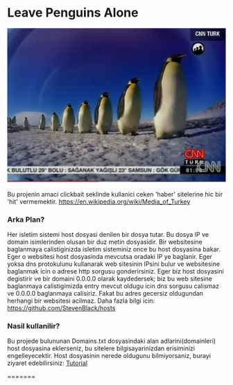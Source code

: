 # Leave Penguins Alone
![Alt text](/img_penguins.jpg?raw=true "Title")
<br><br>
Bu projenin amaci clickbait seklinde kullanici ceken 'haber' sitelerine hic bir 'hit' vermemektir. 
https://en.wikipedia.org/wiki/Media_of_Turkey

### Arka Plan?

Her isletim sistemi host dosyasi denilen bir dosya tutar. Bu dosya IP ve domain isimlerinden olusan bir duz metin dosyasidir.
Bir websitesine baglanmaya calistiginizda isletim sisteminiz once bu host dosyasina bakar. Eger o websitesi host dosyasinda mevcutsa oradaki IP ye baglanir. Eger yoksa dns protokulunu kullanarak web sitesinin IPsini bulur ve websitesine baglanmak icin o adrese http sorgusu gonderirsiniz. 
Eger biz host dosyasini degistirir ve bir domaini 0.0.0.0 olarak kaydedersek; biz bu web sitesine baglanmaya calistigimizda entry mevcut oldugu icin dns sorgusu calismaz ve 0.0.0.0 baglanmaya calisiriz. Fakat bu adres gecersiz oldugundan herhangi bir websitesi acilmaz. Daha fazla bilgi icin: https://github.com/StevenBlack/hosts

### Nasil kullanilir?
Bu projede bulununan Domains.txt dosyasindaki alan adlarini(domainleri) host dosyasina eklerseniz, bu sitelere bilgisayarinizdan erisiminizi engelleyecektir. Host dosyasinin nerede oldugunu bilmiyorsaniz, burayi ziyaret edebilirsiniz:
[Tutorial](https://www.howtogeek.com/howto/27350/beginner-geek-how-to-edit-your-hosts-file/)

=======
